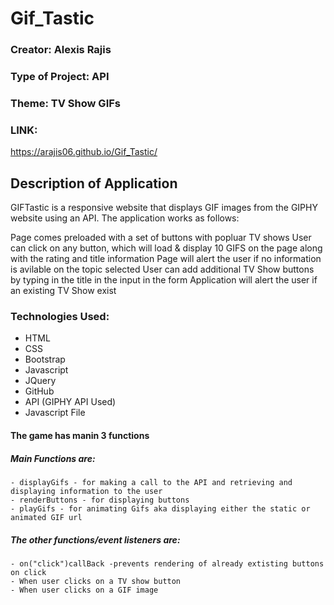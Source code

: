 # Gif_Tastic
### Creator: Alexis Rajis
### Type of Project: API

### Theme: TV Show GIFs

### LINK:
 https://arajis06.github.io/Gif_Tastic/

## Description of Application
GIFTastic is a responsive website that displays GIF images from the GIPHY website using an API. The application works as follows:

Page comes preloaded with a set of buttons with popluar TV shows 
User can click on any button, which will load & display 10 GIFS on the page along with the rating and title information
Page will alert the user if no information is avilable on the topic selected
User can add additional TV Show buttons by typing in the title  in the input in the form
Application will alert the user if an existing TV Show exist

### Technologies Used:
- HTML
- CSS
- Bootstrap
- Javascript
- JQuery
- GitHub
- API (GIPHY API Used)
- Javascript File

#### The game has manin 3 functions 

  ##### Main Functions are:
    - displayGifs - for making a call to the API and retrieving and displaying information to the user
    - renderButtons - for displaying buttons
    - playGifs - for animating Gifs aka displaying either the static or animated GIF url
    
  ##### The other functions/event listeners are:
    - on("click")callBack -prevents rendering of already extisting buttons on click
    - When user clicks on a TV show button
    - When user clicks on a GIF image 
